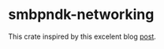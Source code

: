# smbpndk-networking

This crate inspired by this excelent blog [post](https://nullderef.com/blog/web-api-client/). 